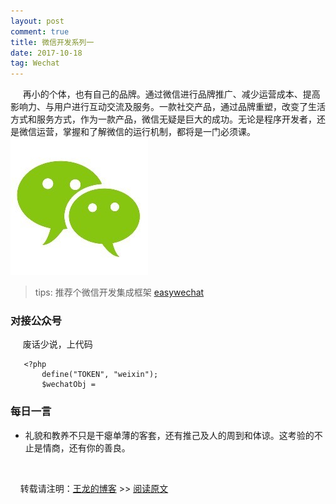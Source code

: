 ```yaml
---
layout: post
comment: true
title: 微信开发系列一
date: 2017-10-18
tag: Wechat
---
```

&nbsp;&nbsp;&nbsp;&nbsp;
再小的个体，也有自己的品牌。通过微信进行品牌推广、减少运营成本、提高影响力、与用户进行互动交流及服务。一款社交产品，通过品牌重塑，改变了生活方式和服务方式，作为一款产品，微信无疑是巨大的成功。无论是程序开发者，还是微信运营，掌握和了解微信的运行机制，都将是一门必须课。
![微信](/images/posts/wechat/wechat.jpeg)
      

> tips: 推荐个微信开发集成框架  [easywechat](https://www.easywechat.com/) 

###  对接公众号

&nbsp;&nbsp;&nbsp;&nbsp;
废话少说，上代码

```
   <?php 
       define("TOKEN", "weixin");
       $wechatObj = 
```



###  每日一言

*  礼貌和教养不只是干瘪单薄的客套，还有推己及人的周到和体谅。这考验的不止是情商，还有你的善良。


<br>

&nbsp;&nbsp;&nbsp;&nbsp;转载请注明：[王龙的博客](http://wanglong.org.cn/)  >> [阅读原文](http://wanglong.org.cn/2018/09/Wechat_tutorial/)